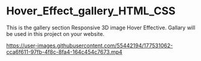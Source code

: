 # Hover_Effect_gallery_HTML_CSS
This is the gallery section Responsive 3D image Hover Effective. Gallary will be used in this project on your website.


https://user-images.githubusercontent.com/55442194/177531062-cca6f611-97fb-4f8c-8fa4-164c454c7673.mp4

